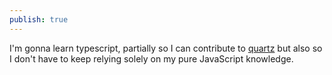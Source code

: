 ```yaml
---  
publish: true  
---  
```

I'm gonna learn typescript, partially so I can contribute to [quartz](https://quartz.jzhao.xyz/) but also so I don't have to keep relying solely on my pure JavaScript knowledge.